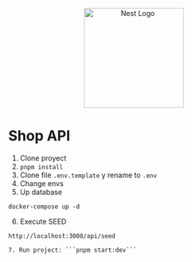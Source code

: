 <p align="center">
  <a href="http://nestjs.com/" target="blank"><img src="https://nestjs.com/img/logo-small.svg" width="200" alt="Nest Logo" /></a>
</p>


# Shop API

1. Clone proyect
2. ```pnpm install```
3. Clone file ```.env.template``` y rename to ```.env```
4. Change envs
5. Up database
```
docker-compose up -d
```
6. Execute SEED 
```
http://localhost:3000/api/seed

7. Run project: ```pnpm start:dev```